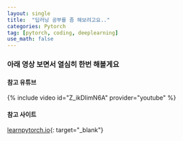```yaml
---
layout: single
title:  "딥러닝 공부를 좀 해보려고요.."
categories: Pytorch
tag: [pytorch, coding, deeplearning]
use_math: false
---
```


### 아래 영상 보면서 열심히 한번 해볼게요

#### 참고 유튜브
{% include video id="Z_ikDlimN6A" provider="youtube" %}

#### 참고 사이트
[learnpytorch.io](https://www.learnpytorch.io/){: target="_blank"}
